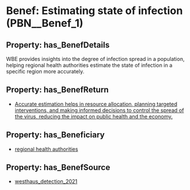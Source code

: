 # Benef: __Estimating state of infection__ (PBN__Benef_1)

## Property: has_BenefDetails

WBE provides insights into the degree of infection spread in a population, helping regional health authorities estimate the state of infection in a specific region more accurately.

## Property: has_BenefReturn

* [Accurate estimation helps in resource allocation, planning targeted interventions, and making informed decisions to control the spread of the virus, reducing the impact on public health and the economy.](../BenefReturn/PBN__BenefReturn_1)

## Property: has_Beneficiary

* [regional health authorities](../Stakeholder/PBN__Stakeholder_1)

## Property: has_BenefSource

* [westhaus_detection_2021](../Article/PBN__Article_0)

